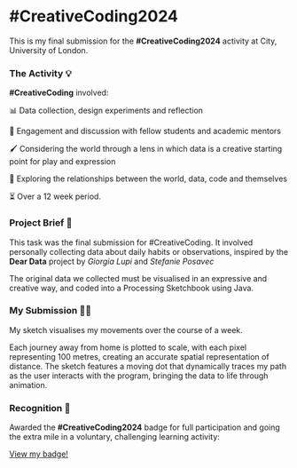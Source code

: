 # #CreativeCoding2024

This is my final submission for the **#CreativeCoding2024** activity at City, University of London.

### The Activity 💡

**#CreativeCoding** involved:

📊 Data collection, design experiments and reflection

💬 Engagement and discussion with fellow students and academic mentors

🖌️ Considering the world through a lens in which data is a creative starting point for play and expression

🔗 Exploring the relationships between the world, data, code and themselves

⏳ Over a 12 week period. 

### Project Brief 📌

This task was the final submission for #CreativeCoding. It involved personally collecting data about daily habits or observations, inspired by the **Dear Data** project by _Giorgia Lupi_ and _Stefanie Posavec_

The original data we collected must be visualised in an expressive and creative way, and coded into a Processing Sketchbook using Java.

### My Submission 🧑‍💻

My sketch visualises my movements over the course of a week.

Each journey away from home is plotted to scale, with each pixel representing 100 metres, creating an accurate spatial representation of distance.
The sketch features a moving dot that dynamically traces my path as the user interacts with the program, bringing the data to life through animation. 

### Recognition 🏅

Awarded the **#CreativeCoding2024** badge for full participation and going the extra mile in a voluntary, challenging learning activity: 

[View my badge!](https://openbadgefactory.com/v1/assertion/78649cf637f8e3655a5191840ffff9cc44b36273.html)
